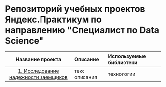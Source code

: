 # Репозиторий учебных проектов Яндекс.Практикум по направлению "Специалист по Data Science" 
| Название проекта | Описание | Используемые библиотеки |
| :---------: | :--------------------- |:--------------|
| [1. Исследование надежности заемщиков](https://github.com/TaniaKubar/Yandex-Practicum/tree/main/1_creditworthiness_research) | текс описания| технологии
